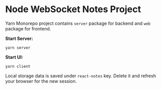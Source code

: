 # Node WebSocket Notes Project

Yarn Monorepo project contains `server` package for backend and `web` package for frontend.

**Start Server:**

```console
yarn server
```

**Start UI:**

```console
yarn client
```

Local storage data is saved under `react-notes` key. Delete it and refresh your browser for the new session.
